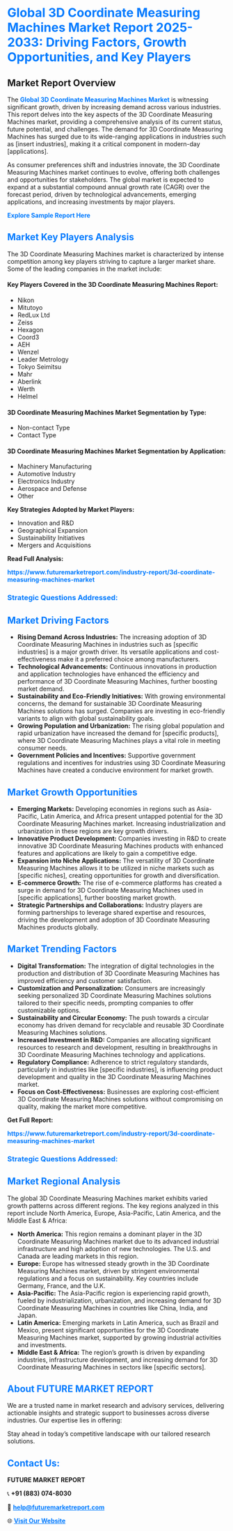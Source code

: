 <h1 style="color: #007BFF;">Global 3D Coordinate Measuring Machines Market Report 2025-2033: Driving Factors, Growth Opportunities, and Key Players</h1>

<section id="overview">
<h2>Market Report Overview</h2>
<p>The <a href="https://www.futuremarketreport.com/industry-report/3d-coordinate-measuring-machines-market" style="color: #007BFF; text-decoration: none;"><strong>Global 3D Coordinate Measuring Machines Market</strong></a> is witnessing significant growth, driven by increasing demand across various industries. This report delves into the key aspects of the 3D Coordinate Measuring Machines market, providing a comprehensive analysis of its current status, future potential, and challenges. The demand for 3D Coordinate Measuring Machines has surged due to its wide-ranging applications in industries such as [insert industries], making it a critical component in modern-day [applications].</p>
<p>As consumer preferences shift and industries innovate, the 3D Coordinate Measuring Machines market continues to evolve, offering both challenges and opportunities for stakeholders. The global market is expected to expand at a substantial compound annual growth rate (CAGR) over the forecast period, driven by technological advancements, emerging applications, and increasing investments by major players.</p>
</section>

<section id="overview">
<p><a href="https://www.futuremarketreport.com/request-sample/reportId=59753" style="color: #007BFF; text-decoration: none;"><strong>Explore Sample Report Here</strong></a></p>
</section>

<section id="key-players">
<h2 style="color: #007BFF;">Market Key Players Analysis</h2>
<p>The 3D Coordinate Measuring Machines market is characterized by intense competition among key players striving to capture a larger market share. Some of the leading companies in the market include:</p>
<h4>Key Players Covered in the 3D Coordinate Measuring Machines Report:</h4>
<ul><li>Nikon</li><li>Mitutoyo</li><li>RedLux Ltd</li><li>Zeiss</li><li>Hexagon</li><li>Coord3</li><li>AEH</li><li>Wenzel</li><li>Leader Metrology</li><li>Tokyo Seimitsu</li><li>Mahr</li><li>Aberlink</li><li>Werth</li><li>Helmel</li></ul>
<h4>3D Coordinate Measuring Machines Market Segmentation by Type:</h4>
<ul><li>Non-contact Type</li><li>Contact Type</li></ul>

<h4>3D Coordinate Measuring Machines Market Segmentation by Application:</h4>
<ul><li>Machinery Manufacturing</li><li>Automotive Industry</li><li>Electronics Industry</li><li>Aerospace and Defense</li><li>Other</li></ul>
<p><strong>Key Strategies Adopted by Market Players:</strong></p>
<ul>
<li>Innovation and R&D</li>
<li>Geographical Expansion</li>
<li>Sustainability Initiatives</li>
<li>Mergers and Acquisitions</li>
</ul>
</section>

<section>
<p><strong>Read Full Analysis: </strong></p><a href="https://www.futuremarketreport.com/industry-report/3d-coordinate-measuring-machines-market" style="color: #007BFF; text-decoration: none;"><strong>https://www.futuremarketreport.com/industry-report/3d-coordinate-measuring-machines-market</strong></a>
<h3 style="color: #007BFF;">Strategic Questions Addressed:</h3>
</section>

<section id="driving-factors">
<h2 style="color: #007BFF;">Market Driving Factors</h2>
<ul>
<li><strong>Rising Demand Across Industries:</strong> The increasing adoption of 3D Coordinate Measuring Machines in industries such as [specific industries] is a major growth driver. Its versatile applications and cost-effectiveness make it a preferred choice among manufacturers.</li>
<li><strong>Technological Advancements:</strong> Continuous innovations in production and application technologies have enhanced the efficiency and performance of 3D Coordinate Measuring Machines, further boosting market demand.</li>
<li><strong>Sustainability and Eco-Friendly Initiatives:</strong> With growing environmental concerns, the demand for sustainable 3D Coordinate Measuring Machines solutions has surged. Companies are investing in eco-friendly variants to align with global sustainability goals.</li>
<li><strong>Growing Population and Urbanization:</strong> The rising global population and rapid urbanization have increased the demand for [specific products], where 3D Coordinate Measuring Machines plays a vital role in meeting consumer needs.</li>
<li><strong>Government Policies and Incentives:</strong> Supportive government regulations and incentives for industries using 3D Coordinate Measuring Machines have created a conducive environment for market growth.</li>
</ul>
</section>

<section id="growth-opportunities">
<h2 style="color: #007BFF;">Market Growth Opportunities</h2>
<ul>
<li><strong>Emerging Markets:</strong> Developing economies in regions such as Asia-Pacific, Latin America, and Africa present untapped potential for the 3D Coordinate Measuring Machines market. Increasing industrialization and urbanization in these regions are key growth drivers.</li>
<li><strong>Innovative Product Development:</strong> Companies investing in R&D to create innovative 3D Coordinate Measuring Machines products with enhanced features and applications are likely to gain a competitive edge.</li>
<li><strong>Expansion into Niche Applications:</strong> The versatility of 3D Coordinate Measuring Machines allows it to be utilized in niche markets such as [specific niches], creating opportunities for growth and diversification.</li>
<li><strong>E-commerce Growth:</strong> The rise of e-commerce platforms has created a surge in demand for 3D Coordinate Measuring Machines used in [specific applications], further boosting market growth.</li>
<li><strong>Strategic Partnerships and Collaborations:</strong> Industry players are forming partnerships to leverage shared expertise and resources, driving the development and adoption of 3D Coordinate Measuring Machines products globally.</li>
</ul>
</section>

<section id="trending-factors">
<h2 style="color: #007BFF;">Market Trending Factors</h2>
<ul>
<li><strong>Digital Transformation:</strong> The integration of digital technologies in the production and distribution of 3D Coordinate Measuring Machines has improved efficiency and customer satisfaction.</li>
<li><strong>Customization and Personalization:</strong> Consumers are increasingly seeking personalized 3D Coordinate Measuring Machines solutions tailored to their specific needs, prompting companies to offer customizable options.</li>
<li><strong>Sustainability and Circular Economy:</strong> The push towards a circular economy has driven demand for recyclable and reusable 3D Coordinate Measuring Machines solutions.</li>
<li><strong>Increased Investment in R&D:</strong> Companies are allocating significant resources to research and development, resulting in breakthroughs in 3D Coordinate Measuring Machines technology and applications.</li>
<li><strong>Regulatory Compliance:</strong> Adherence to strict regulatory standards, particularly in industries like [specific industries], is influencing product development and quality in the 3D Coordinate Measuring Machines market.</li>
<li><strong>Focus on Cost-Effectiveness:</strong> Businesses are exploring cost-efficient 3D Coordinate Measuring Machines solutions without compromising on quality, making the market more competitive.</li>
</ul>
</section>

<section>
<p><strong>Get Full Report: </strong></p><a href="https://www.futuremarketreport.com/industry-report/3d-coordinate-measuring-machines-market" style="color: #007BFF; text-decoration: none;"><strong>https://www.futuremarketreport.com/industry-report/3d-coordinate-measuring-machines-market</strong></a>
<h3 style="color: #007BFF;">Strategic Questions Addressed:</h3>
</section>


<section id="regional-analysis">
<h2 style="color: #007BFF;">Market Regional Analysis</h2>
<p>The global 3D Coordinate Measuring Machines market exhibits varied growth patterns across different regions. The key regions analyzed in this report include North America, Europe, Asia-Pacific, Latin America, and the Middle East & Africa:</p>
<ul>
<li><strong>North America:</strong> This region remains a dominant player in the 3D Coordinate Measuring Machines market due to its advanced industrial infrastructure and high adoption of new technologies. The U.S. and Canada are leading markets in this region.</li>
<li><strong>Europe:</strong> Europe has witnessed steady growth in the 3D Coordinate Measuring Machines market, driven by stringent environmental regulations and a focus on sustainability. Key countries include Germany, France, and the U.K.</li>
<li><strong>Asia-Pacific:</strong> The Asia-Pacific region is experiencing rapid growth, fueled by industrialization, urbanization, and increasing demand for 3D Coordinate Measuring Machines in countries like China, India, and Japan.</li>
<li><strong>Latin America:</strong> Emerging markets in Latin America, such as Brazil and Mexico, present significant opportunities for the 3D Coordinate Measuring Machines market, supported by growing industrial activities and investments.</li>
<li><strong>Middle East & Africa:</strong> The region’s growth is driven by expanding industries, infrastructure development, and increasing demand for 3D Coordinate Measuring Machines in sectors like [specific sectors].</li>
</ul>
</section>

<footer>
<h2 style="color: #007BFF;">About FUTURE MARKET REPORT</h2>
<p>We are a trusted name in market research and advisory services, delivering actionable insights and strategic support to businesses across diverse industries. Our expertise lies in offering:</p>

<p>Stay ahead in today’s competitive landscape with our tailored research solutions.</p>

<h2 style="color: #007BFF;">Contact Us:</h2>
<p><strong>FUTURE MARKET REPORT</strong></p>
<p>📞 <strong>+91 (883) 074-8030</strong></p>
<p>📧 <strong><a href="mailto:help@futuremarketreport.com" style="color: #007BFF;">help@futuremarketreport.com</a></strong></p>
<p>🌐 <strong><a href="https://www.futuremarketreport.com/" style="color: #007BFF;">Visit Our Website</a></strong></p>
</footer>